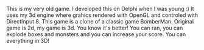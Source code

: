This is my very old game. I developed this on Delphi when I was young :)
It uses my 3d engine where grahics rendered with OpenGL and controled with DirectInput 8.
This game is a clone of a classic game BomberMan. Original game is 2d, my game is 3d. You know it's better!
You can ran, you can explode boxes and monsters and you can increase your score.
You can everything in 3D!